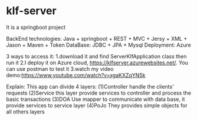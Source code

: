# klf-server
It is a springboot project

BackEnd technologies: Java + springboot + REST + MVC + Jersy + XML + Jason + Maven + Token
DataBase: JDBC + JPA + Mysql
Deployment: Azure

3 ways to access it:
1.download it and find ServerKlfApplication class then run it
2.I deploy it on Azure cloud, https://klfserver.azurewebsites.net/. You can use postman to test it
3.watch my video demo:https://www.youtube.com/watch?v=xgaKXZqYN5k

Explain:
This app can divide 4 layers:
(1)Controller  handle the clients' requests
(2)Service  this layer provide services to controller and process the basic transactions
(3)DOA   Use mapper to communicate with data base, it provide services to service layer
(4)PoJo  They provides simple objects for all others layers
